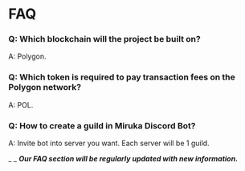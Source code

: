 # FAQ

### **Q: Which blockchain will the project be built on?**
A: Polygon.

### Q: **Which token is required to pay transaction fees on the Polygon network?**
A: POL.

### Q: **How to create a guild in Miruka Discord Bot?**
A: Invite bot into server you want. Each server will be 1 guild.

_ _
***Our FAQ section will be regularly updated with new information.***